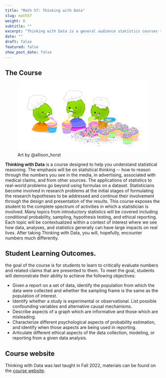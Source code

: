 ```yaml
---
title: "Math 57: Thinking with Data"
slug: math57
weight: 8
subtitle: ""
excerpt: "Thinking with Data is a general audience statistics courses taught as part of the Inside-Out Prison Exchange Program.  With half of the students coming from the Claremont Collegea and half coming from the California Rehabilitation Center, students learn statistical ideas side-by-side."
date: ""
draft: false
featured: false
show_post_date: false
---
```


## The Course

<figure>
<img src="bakers_7_featured.png" align="right">
<figcaption>Art by @allison_horst</figcaption>
</figure>

**Thinking with Data** is a course designed to help you understand statistical reasoning.  The emphasis will be on statistical thinking -- how to reason through the numbers you see in the media, in advertising, associated with medical claims, and from other sources.  The applications of statistics to real-world problems go beyond using formulas on a dataset. Statisticians become involved in research problems at the initial stages of formulating the research hypotheses to be addressed and continue their involvement through the design and presentation of the results. This course exposes the student to the complete spectrum of activities in which a statistician is involved. Many topics from introductory statistics will be covered including conditional probability, sampling, hypothesis testing, and ethical reporting.  Each topic will be contextualized within a context of interest where we see how data, analyses, and statistics generally can have large impacts on real lives. After taking Thinking with Data, you will, hopefully, encounter numbers much differently. 




## Student Learning Outcomes.
the goal of the course is for students to learn to critically evaluate numbers and related claims that are presented to them.  To meet the goal, students will demonstrate their ability to achieve the following objectives: 
* Given a report on a set of data, identify the population from which the data were collected and whether the sampling frame is the same as the population of interest. 
* Identify whether a study is experimental or observational.  List possible confounding variables and alternative causal mechanisms. 
* Describe aspects of a graph which are informative and those which are misleading. 
* Characterize different psychological aspects of probability estimation, and identify when those aspects are being used in reporting. 
* Articulate different ethical aspects of the data collection, modeling, or reporting from a given data analysis.


## Course website

Thinking with Data was last taught in Fall 2022, materials can be found on the <a href = "https://m57-think-data.netlify.app/" target = "_blank">course website</a>.


